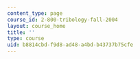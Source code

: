 ```yaml
---
content_type: page
course_id: 2-800-tribology-fall-2004
layout: course_home
title: ''
type: course
uid: b8814cbd-f9d8-ad48-a4bd-b43737b75cfe
---
```

